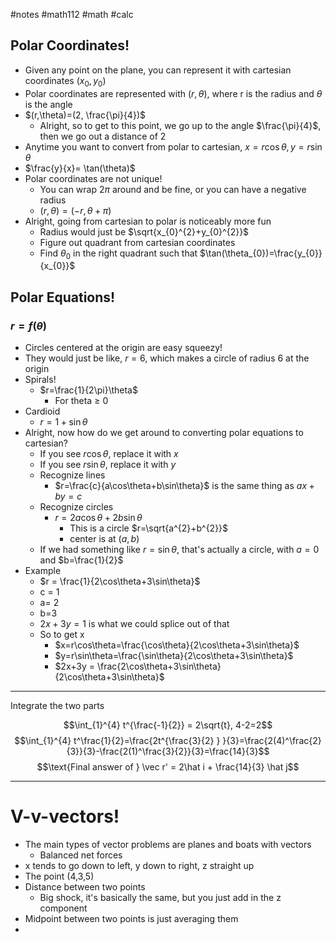 #notes #math112 #math #calc


## Polar Coordinates!
- Given any point on the plane, you can represent it with cartesian coordinates $(x_{0},y_{0})$
- Polar coordinates are represented with $(r,\theta)$, where r is the radius and $\theta$ is the angle
- $(r,\theta)=(2, \frac{\pi}{4})$
	- Alright, so to get to this point, we go up to the angle $\frac{\pi}{4}$, then we go out a distance of 2
- Anytime you want to convert from polar to cartesian, $x=r\cos\theta,y=r\sin\theta$
- $\frac{y}{x}= \tan(\theta)$
- Polar coordinates are not unique!
	- You can wrap $2\pi$ around and be fine, or you can have a negative radius
	- $(r,\theta)=(-r,\theta+\pi)$
- Alright, going from cartesian to polar is noticeably more fun
	- Radius would just be $\sqrt{x_{0}^{2}+y_{0}^{2}}$
	- Figure out quadrant from cartesian coordinates
	- Find $\theta_{0}$ in the right quadrant such that $\tan(\theta_{0})=\frac{y_{0}}{x_{0}}$

## Polar Equations!
### $r=f(\theta)$
- Circles centered at the origin are easy squeezy!
- They would just be like, $r=6$, which makes a circle of radius 6 at the origin
- Spirals!
	- $r=\frac{1}{2\pi}\theta$
		- For theta $\geq$ 0
- Cardioid
	- $r=1+\sin\theta$
- Alright, now how do we get around to converting polar equations to cartesian?
	- If you see $r\cos\theta$, replace it with $x$
	- If you see $r\sin\theta,$ replace it with $y$
	- Recognize lines
		- $r=\frac{c}{a\cos\theta+b\sin\theta}$ is the same thing as $ax+by=c$
	- Recognize circles
		- $r= 2a\cos\theta +2b\sin\theta$
			- This is a circle $r=\sqrt{a^{2}+b^{2}}$
			- center is at $(a,b)$
	- If we had something like $r=\sin\theta$, that's actually a circle, with $a=0$ and $b=\frac{1}{2}$
- Example
	- $r = \frac{1}{2\cos\theta+3\sin\theta}$
	- c = 1
	- a= 2
	- b=3
	- $2x+3y=1$ is what we could splice out of that
	- So to get x
		- $x=r\cos\theta=\frac{\cos\theta}{2\cos\theta+3\sin\theta}$
		- $y=r\sin\theta=\frac{\sin\theta}{2\cos\theta+3\sin\theta}$
		- $2x+3y = \frac{2\cos\theta+3\sin\theta}{2\cos\theta+3\sin\theta}$

---
Integrate the two parts

$$\int_{1}^{4} t^{\frac{-1}{2}} = 2\sqrt{t}, 4-2=2$$
$$\int_{1}^{4} t^\frac{1}{2}=\frac{2t^{\frac{3}{2} } }{3}=\frac{2(4)^\frac{2}{3}}{3}-\frac{2(1)^\frac{3}{2}}{3}=\frac{14}{3}$$
$$\text{Final answer of  } \vec r' = 2\hat i + \frac{14}{3} \hat j$$


---
# V-v-vectors!
- The main types of vector problems are planes and boats with vectors
	- Balanced net forces
- x tends to go down to left, y down to right, z straight up
- The point (4,3,5)
- Distance between two points
	- Big shock, it's basically the same, but you just add in the z component
- Midpoint between two points is just averaging them
- 